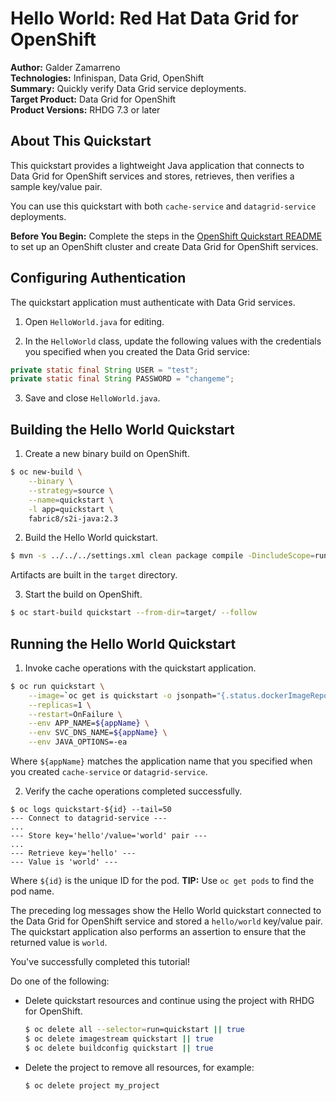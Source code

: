Hello World: Red Hat Data Grid for OpenShift
============================================
**Author:** Galder Zamarreno  
**Technologies:** Infinispan, Data Grid, OpenShift  
**Summary:** Quickly verify Data Grid service deployments.  
**Target Product:** Data Grid for OpenShift  
**Product Versions:** RHDG 7.3 or later

About This Quickstart
---------------------
This quickstart provides a lightweight Java application that connects to Data Grid for OpenShift services and stores, retrieves, then verifies a sample key/value pair.

You can use this quickstart with both `cache-service` and `datagrid-service` deployments.

**Before You Begin:** Complete the steps in the [OpenShift Quickstart README](../../README.md) to set up an OpenShift cluster and create Data Grid for OpenShift services.

Configuring Authentication
--------------------------
The quickstart application must authenticate with Data Grid services.

1. Open `HelloWorld.java` for editing.

2. In the `HelloWorld` class, update the following values with the credentials you specified when you created the Data Grid service:
```java
private static final String USER = "test";
private static final String PASSWORD = "changeme";
```

3. Save and close `HelloWorld.java`.

Building the Hello World Quickstart
-----------------------------------

1. Create a new binary build on OpenShift.
```bash
$ oc new-build \
    --binary \
    --strategy=source \
    --name=quickstart \
    -l app=quickstart \
    fabric8/s2i-java:2.3
```

2. Build the Hello World quickstart.
```bash
$ mvn -s ../../../settings.xml clean package compile -DincludeScope=runtime
```
  Artifacts are built in the `target` directory.

3. Start the build on OpenShift.
```bash
$ oc start-build quickstart --from-dir=target/ --follow
```

Running the Hello World Quickstart
----------------------------------
1. Invoke cache operations with the quickstart application.
```bash
$ oc run quickstart \
    --image=`oc get is quickstart -o jsonpath="{.status.dockerImageRepository}"` \
    --replicas=1 \
    --restart=OnFailure \
    --env APP_NAME=${appName} \
    --env SVC_DNS_NAME=${appName} \
    --env JAVA_OPTIONS=-ea
```
  Where `${appName}` matches the application name that you specified when you created `cache-service` or `datagrid-service`.

2. Verify the cache operations completed successfully.
```
$ oc logs quickstart-${id} --tail=50
--- Connect to datagrid-service ---
...
--- Store key='hello'/value='world' pair ---
...
--- Retrieve key='hello' ---
--- Value is 'world' ---
```
  Where `${id}` is the unique ID for the pod. **TIP:** Use `oc get pods` to find the pod name.

  The preceding log messages show the Hello World quickstart connected to the Data Grid for OpenShift service and stored a `hello/world` key/value pair. The quickstart application also performs an assertion to ensure that the returned value is `world`.

  You've successfully completed this tutorial!

  Do one of the following:

  - Delete quickstart resources and continue using the project with RHDG for OpenShift.

    ```bash
    $ oc delete all --selector=run=quickstart || true
    $ oc delete imagestream quickstart || true
    $ oc delete buildconfig quickstart || true
    ```

  - Delete the project to remove all resources, for example:

    ```bash
    $ oc delete project my_project
    ```
